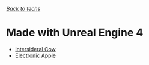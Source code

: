 *[Back to techs](./Techs.md)*
# Made with Unreal Engine 4

- [Intersideral Cow](./IntersideralCow.md)
- [Electronic Apple](./ElectronicApple.md)